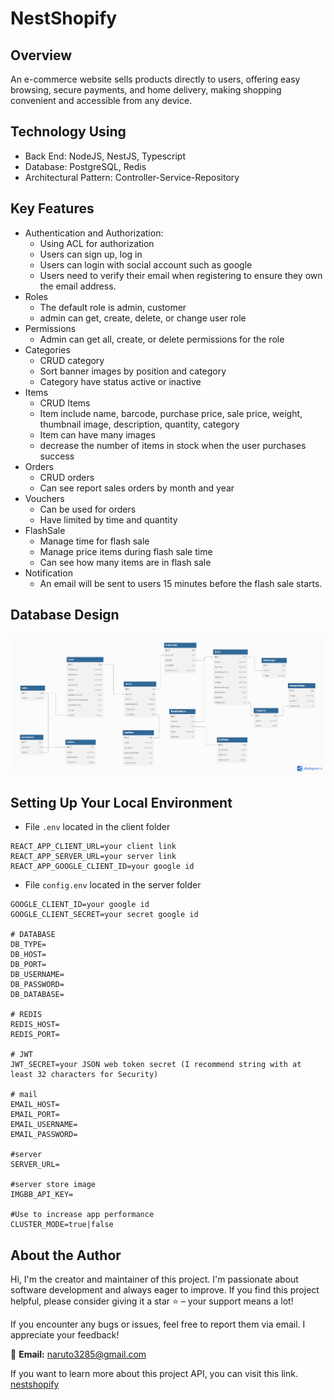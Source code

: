 # NestShopify
    
## Overview
An e-commerce website sells products directly to users, offering easy browsing, secure payments, and home delivery, making shopping convenient and accessible from any device.

## Technology Using
- Back End: NodeJS, NestJS, Typescript
- Database: PostgreSQL, Redis
- Architectural Pattern: Controller-Service-Repository

## Key Features
- Authentication and Authorization:
    - Using ACL for authorization
    - Users can sign up, log in
    - Users can login with social account such as google
    - Users need to verify their email when registering to ensure they own the email address.
- Roles
    - The default role is admin, customer
    - admin can get, create, delete, or change user role
- Permissions
    - Admin can get all, create, or delete permissions for the role
- Categories 
    - CRUD category 
    - Sort banner images by position and category 
    - Category have status active or inactive
- Items
    - CRUD Items
    - Item include name, barcode, purchase price, sale price, weight, thumbnail image, description, quantity, category
    - Item can have many images
    - decrease the number of items in stock when the user purchases success
- Orders
    - CRUD orders
    - Can see report sales orders by month and year
- Vouchers
    - Can be used for orders
    - Have limited by time and quantity
- FlashSale
    - Manage time for flash sale
    - Manage price items during flash sale time
    - Can see how many items are in flash sale
- Notification
    - An email will be sent to users 15 minutes before the flash sale starts.


## Database Design
![alt text](database_design.png)

## Setting Up Your Local Environment 
- File `.env` located in the client folder
```
REACT_APP_CLIENT_URL=your client link
REACT_APP_SERVER_URL=your server link 
REACT_APP_GOOGLE_CLIENT_ID=your google id
```

- File `config.env` located in the server folder

```
GOOGLE_CLIENT_ID=your google id
GOOGLE_CLIENT_SECRET=your secret google id

# DATABASE
DB_TYPE=
DB_HOST=
DB_PORT=
DB_USERNAME=
DB_PASSWORD=
DB_DATABASE=

# REDIS
REDIS_HOST=
REDIS_PORT=

# JWT
JWT_SECRET=your JSON web token secret (I recommend string with at least 32 characters for Security)

# mail
EMAIL_HOST=
EMAIL_PORT=
EMAIL_USERNAME=
EMAIL_PASSWORD=

#server
SERVER_URL=

#server store image
IMGBB_API_KEY=

#Use to increase app performance
CLUSTER_MODE=true|false

```
## About the Author

Hi, I'm the creator and maintainer of this project. I'm passionate about software development and always eager to improve. If you find this project helpful, please consider giving it a star ⭐ – your support means a lot!  

If you encounter any bugs or issues, feel free to report them via email. I appreciate your feedback!  

📧 **Email:** naruto3285@gmail.com

If you want to learn more about this project API, you can visit this link.
<a href="https://documenter.getpostman.com/view/19507372/2sA3kbfHgq#186c0ec4-0ef7-4976-ab7c-4360295bde63">nestshopify</a>
